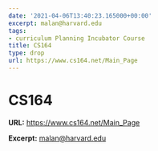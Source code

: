```yaml
---
date: '2021-04-06T13:40:23.165000+00:00'
excerpt: malan@harvard.edu
tags:
- curriculum Planning Incubator Course
title: CS164
type: drop
url: https://www.cs164.net/Main_Page
---
```


# CS164

**URL:** https://www.cs164.net/Main_Page

**Excerpt:** malan@harvard.edu
